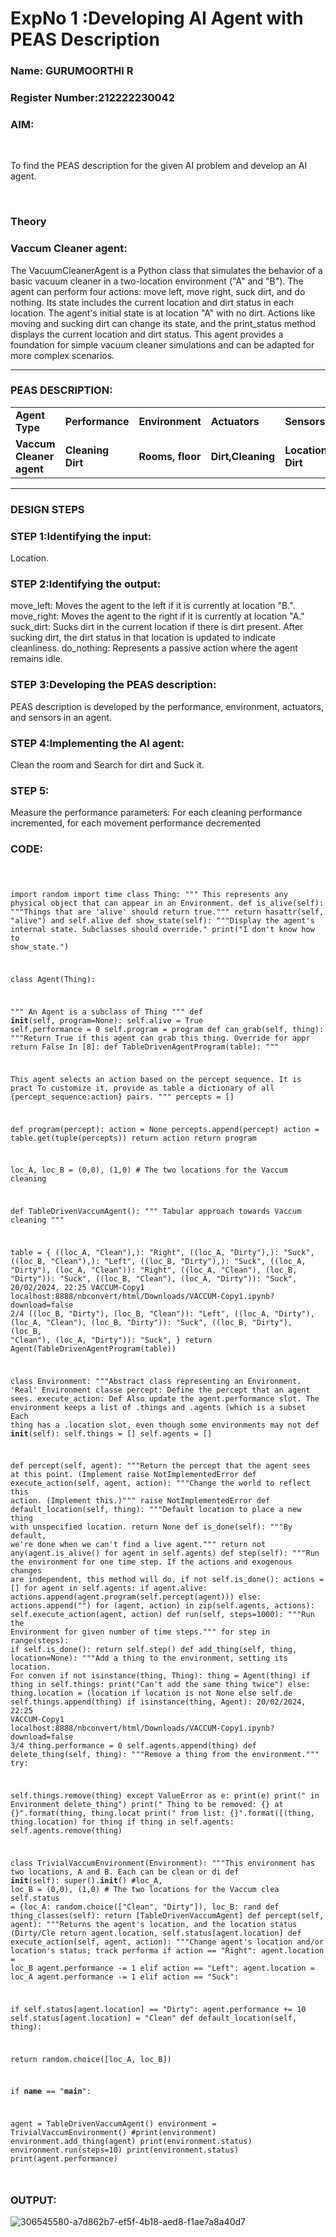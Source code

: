 <h1>ExpNo 1 :Developing AI Agent with PEAS Description</h1>
<h3>Name: GURUMOORTHI R</h3>
<h3>Register Number:212222230042</h3>


<h3>AIM:</h3>
<br>
<p>To find the PEAS description for the given AI problem and develop an AI agent.</p>
<br>
<h3>Theory</h3>
<h3>Vaccum Cleaner agent:</h3>
<p>The VacuumCleanerAgent is a Python class that simulates the behavior of a basic vacuum cleaner in a two-location environment ("A" and "B"). The agent can perform four actions: move left, move right, suck dirt, and do nothing. Its state includes the current location and dirt status in each location. The agent's initial state is at location "A" with no dirt. Actions like moving and sucking dirt can change its state, and the print_status method displays the current location and dirt status. This agent provides a foundation for simple vacuum cleaner simulations and can be adapted for more complex scenarios.</p>
<hr>
<h3>PEAS DESCRIPTION:</h3>
<table>
  <tr>
    <td><strong>Agent Type</strong></td>
    <td><strong>Performance</strong></td>
     <td><strong>Environment</strong></td>
    <td><strong>Actuators</strong></td>
    <td><strong>Sensors</strong></td>
  </tr>
    <tr>
    <td><strong>Vaccum Cleaner agent</strong></td>
    <td><strong>Cleaning Dirt</strong></td>
     <td><strong>Rooms, floor</strong></td>
    <td><strong>Dirt,Cleaning</strong></td>
    <td><strong>Location,Sensing Dirt</strong></td>
  </tr>
</table>
<hr>
<H3>DESIGN STEPS</H3>
<h3>STEP 1:Identifying the input:</h3>
<p> Location.</p>
<h3>STEP 2:Identifying the output:</h3>
<p>move_left: Moves the agent to the left if it is currently at location "B.".
move_right: Moves the agent to the right if it is currently at location "A."
suck_dirt: Sucks dirt in the current location if there is dirt present.
After sucking dirt, the dirt status in that location is updated to indicate cleanliness.
do_nothing: Represents a passive action where the agent remains idle.</p>
<h3>STEP 3:Developing the PEAS description:</h3>
<p>PEAS description is developed by the performance, environment, actuators, and sensors in an agent.</p>
<h3>STEP 4:Implementing the AI agent:</h3>
<p>Clean the room and Search for dirt and Suck it.</p>
<h3>STEP 5:</h3>
<p>Measure the performance parameters: For each cleaning performance incremented, for each movement performance decremented</p>
<h3>CODE:</h3>

<code>

import random
import time
class Thing:
 """
 This represents any physical object that can appear in an Environment. 
 def is_alive(self):
 """Things that are 'alive' should return true."""
 return hasattr(self, "alive") and self.alive
 def show_state(self):
 """Display the agent's internal state. Subclasses should override."
 print("I don't know how to show_state.")

class Agent(Thing):
 
 """
 An Agent is a subclass of Thing """
 def __init__(self, program=None):
 self.alive = True
 self.performance = 0
 self.program = program
 def can_grab(self, thing):
 """Return True if this agent can grab this thing. Override for appr
 return False
In [8]:
def TableDrivenAgentProgram(table):
 """
 
 This agent selects an action based on the percept sequence. It is pract
 To customize it, provide as table a dictionary of all
 {percept_sequence:action} pairs. """
 percepts = []
 
 def program(percept):
 action = None
 percepts.append(percept)
 action = table.get(tuple(percepts))
 return action
 return program

loc_A, loc_B = (0,0), (1,0) # The two locations for the Vaccum cleaning 

def TableDrivenVaccumAgent():
 """
 Tabular approach towards Vaccum cleaning
 """
 
 table = {
 ((loc_A, "Clean"),): "Right",
 ((loc_A, "Dirty"),): "Suck",
 ((loc_B, "Clean"),): "Left",
 ((loc_B, "Dirty"),): "Suck",
 ((loc_A, "Dirty"), (loc_A, "Clean")): "Right",
 ((loc_A, "Clean"), (loc_B, "Dirty")): "Suck",
 ((loc_B, "Clean"), (loc_A, "Dirty")): "Suck",
20/02/2024, 22:25 VACCUM-Copy1
localhost:8888/nbconvert/html/Downloads/VACCUM-Copy1.ipynb?download=false 2/4
 ((loc_B, "Dirty"), (loc_B, "Clean")): "Left",
 ((loc_A, "Dirty"), (loc_A, "Clean"), (loc_B, "Dirty")): "Suck",
 ((loc_B, "Dirty"), (loc_B, "Clean"), (loc_A, "Dirty")): "Suck",
 }
 return Agent(TableDrivenAgentProgram(table))

class Environment:
 """Abstract class representing an Environment. 'Real' Environment classe
 percept: Define the percept that an agent sees. execute_action: Def
 Also update the agent.performance slot.
 The environment keeps a list of .things and .agents (which is a subset 
 Each thing has a .location slot, even though some environments may not 
 def __init__(self):
 self.things = []
 self.agents = []
 
 def percept(self, agent):
 """Return the percept that the agent sees at this point. (Implement 
 raise NotImplementedError
 def execute_action(self, agent, action):
 """Change the world to reflect this action. (Implement this.)"""
 raise NotImplementedError
 def default_location(self, thing):
 """Default location to place a new thing with unspecified location.
 return None
 def is_done(self):
 """By default, we're done when we can't find a live agent."""
 return not any(agent.is_alive() for agent in self.agents)
 def step(self):
 """Run the environment for one time step. If the
 actions and exogenous changes are independent, this method will do. 
 if not self.is_done():
 actions = []
 for agent in self.agents:
 if agent.alive:
 actions.append(agent.program(self.percept(agent)))
 else:
 actions.append("")
 for (agent, action) in zip(self.agents, actions):
 self.execute_action(agent, action)
 def run(self, steps=1000):
 """Run the Environment for given number of time steps."""
 for step in range(steps):
 if self.is_done():
 return
 self.step()
 def add_thing(self, thing, location=None):
 """Add a thing to the environment, setting its location. For conven
 if not isinstance(thing, Thing):
 thing = Agent(thing)
 if thing in self.things:
 print("Can't add the same thing twice")
 else:
 thing.location = (location if location is not None else self.de
 self.things.append(thing)
 if isinstance(thing, Agent):
20/02/2024, 22:25 VACCUM-Copy1
localhost:8888/nbconvert/html/Downloads/VACCUM-Copy1.ipynb?download=false 3/4
 thing.performance = 0
 self.agents.append(thing)
 def delete_thing(self, thing):
 """Remove a thing from the environment."""
 try:
 
 self.things.remove(thing)
 except ValueError as e:
 print(e)
 print(" in Environment delete_thing")
 print(" Thing to be removed: {} at {}".format(thing, thing.locat
 print(" from list: {}".format([(thing, thing.location) for thing
 if thing in self.agents:
 self.agents.remove(thing)

class TrivialVaccumEnvironment(Environment):
 """This environment has two locations, A and B. Each can be clean or di
 def __init__(self):
 super().__init__()
 #loc_A, loc_B = (0,0), (1,0) # The two locations for the Vaccum clea
 self.status = {loc_A: random.choice(["Clean", "Dirty"]), loc_B: rand
 def thing_classes(self):
 return [TableDrivenVaccumAgent]
 def percept(self, agent):
 """Returns the agent's location, and the location status (Dirty/Cle
 return agent.location, self.status[agent.location]
 def execute_action(self, agent, action):
 """Change agent's location and/or location's status; track performa
 if action == "Right":
 agent.location = loc_B
 agent.performance -= 1
 elif action == "Left":
 agent.location = loc_A
 agent.performance -= 1
 elif action == "Suck":
 
 if self.status[agent.location] == "Dirty":
 agent.performance += 10
 self.status[agent.location] = "Clean"
 def default_location(self, thing):
 
 return random.choice([loc_A, loc_B])

if __name__ == "__main__":
 
 agent = TableDrivenVaccumAgent()
 environment = TrivialVaccumEnvironment()
 #print(environment)
 environment.add_thing(agent)
 print(environment.status)
 environment.run(steps=10)
 print(environment.status)
 print(agent.performance)

</code>

<h3>OUTPUT:</h3>

![306545580-a7d862b7-ef5f-4b18-aed8-f1ae7a8a40d7](https://github.com/gururamu08/19AI405ExpNo1/assets/118707009/8a821e1d-fc3e-4f12-ad19-e8f02a6bb749)


